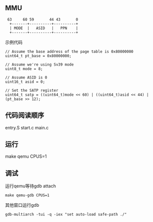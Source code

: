 ## MMU


```
 63     60 59       44 43       0
  +-------+----------+----------+
  | MODE  |   ASID   |   PPN    |
  +-------+----------+----------+
```
示例代码
```
// Assume the base address of the page table is 0x80000000
uint64_t pt_base = 0x80000000;

// Assume we're using Sv39 mode
uint8_t mode = 8;

// Assume ASID is 0
uint16_t asid = 0;

// Set the SATP register
uint64_t satp = ((uint64_t)mode << 60) | ((uint64_t)asid << 44) | (pt_base >> 12);
```

## 代码阅读顺序

entry.S
start.c
main.c

## 运行
make qemu CPUS=1

## 调试
运行qemu等待gdb attach

    make qemu-gdb CPUS=1

其他窗口运行gdb

    gdb-multiarch -tui -q -iex "set auto-load safe-path ./"
